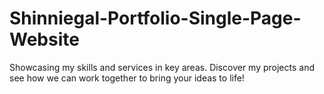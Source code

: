 # Shinniegal-Portfolio-Single-Page-Website
Showcasing my skills and services in key areas. Discover my projects and see how we can work together to bring your ideas to life!
